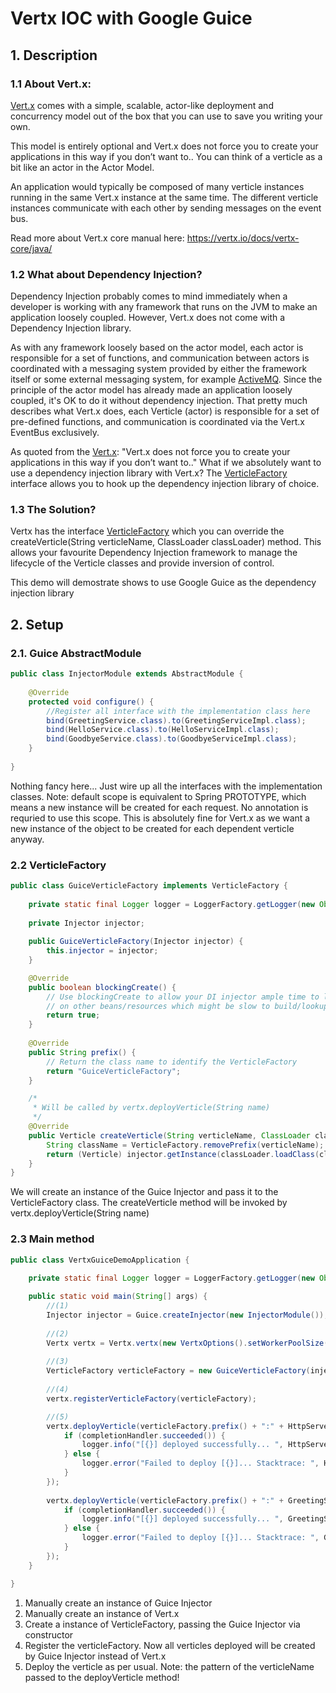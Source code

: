 # Vertx IOC with Google Guice

## 1. Description

### 1.1 About Vert.x:
[Vert.x](https://vertx.io/docs/vertx-core/java/) comes with a simple, scalable, actor-like deployment and concurrency model out of the box that you can use to save you writing your own.

This model is entirely optional and Vert.x does not force you to create your applications in this way if you don’t want to.. You can think of a verticle as a bit like an actor in the Actor Model.

An application would typically be composed of many verticle instances running in the same Vert.x instance at the same time. The different verticle instances communicate with each other by sending messages on the event bus.

Read more about Vert.x core manual here: https://vertx.io/docs/vertx-core/java/

### 1.2 What about Dependency Injection?
Dependency Injection probably comes to mind immediately when a developer is working with any framework that runs on the JVM to make an application loosely coupled. However, Vert.x does not come with a Dependency Injection library. 

As with any framework loosely based on the actor model, each actor is responsible for a set of functions, and communication between actors is coordinated with a messaging system provided by either the 
framework itself or some external messaging system, for example [ActiveMQ](http://activemq.apache.org/). Since the principle of the actor model has already made an application loosely coupled, it's OK to do it without dependency injection. 
That pretty much describes what Vert.x does, each Verticle (actor) is responsible for a set of pre-defined functions, and communication is coordinated via the Vert.x EventBus exclusively.

As quoted from the [Vert.x](https://vertx.io/docs/vertx-core/java/): "Vert.x does not force you to create your applications in this way if you don’t want to.." What if we absolutely want to use a dependency injection library with Vert.x? 
The [VerticleFactory](https://vertx.io/docs/apidocs/io/vertx/core/spi/VerticleFactory.html) interface allows you to hook up the dependency injection library of choice.

### 1.3 The Solution?
Vertx has the interface [VerticleFactory](https://vertx.io/docs/apidocs/io/vertx/core/spi/VerticleFactory.html) which you can override the createVerticle(String verticleName, ClassLoader classLoader) method. This allows your favourite 
Dependency Injection framework to manage the lifecycle of the Verticle classes and provide inversion of control.

This demo will demostrate shows to use Google Guice as the dependency injection library


## 2. Setup

### 2.1. Guice AbstractModule

```java
public class InjectorModule extends AbstractModule {
	
	@Override
	protected void configure() {
		//Register all interface with the implementation class here
		bind(GreetingService.class).to(GreetingServiceImpl.class);
		bind(HelloService.class).to(HelloServiceImpl.class);
		bind(GoodbyeService.class).to(GoodbyeServiceImpl.class);
	}
	
}
```
Nothing fancy here... Just wire up all the interfaces with the implementation classes. Note: default scope is equivalent to Spring PROTOTYPE, which means a new instance will be created for each request. No annotation
is requried to use this scope. This is absolutely fine for Vert.x as we want a new instance of the object to be created for each dependent verticle anyway.

### 2.2 VerticleFactory

```java
public class GuiceVerticleFactory implements VerticleFactory {
	
	private static final Logger logger = LoggerFactory.getLogger(new Object() { }.getClass().getEnclosingClass());
	
	private Injector injector;
	
	public GuiceVerticleFactory(Injector injector) {
		this.injector = injector;
	}

	@Override
	public boolean blockingCreate() {
		// Use blockingCreate to allow your DI injector ample time to lookup
		// on other beans/resources which might be slow to build/lookup.
		return true;
	}
	
	@Override
	public String prefix() {		
		// Return the class name to identify the VerticleFactory
		return "GuiceVerticleFactory";
	}

	/*
	 * Will be called by vertx.deployVerticle(String name)
	 */
	@Override
	public Verticle createVerticle(String verticleName, ClassLoader classLoader) throws Exception {
		String className = VerticleFactory.removePrefix(verticleName);
		return (Verticle) injector.getInstance(classLoader.loadClass(className)); 
	}
}
```
We will create an instance of the Guice Injector and pass it to the VerticleFactory class. The createVerticle method will be invoked by vertx.deployVerticle(String name) 

### 2.3 Main method
```java
public class VertxGuiceDemoApplication {
	
	private static final Logger logger = LoggerFactory.getLogger(new Object() { }.getClass().getEnclosingClass());

	public static void main(String[] args) {
		//(1)
		Injector injector = Guice.createInjector(new InjectorModule()); 
		
		//(2)
		Vertx vertx = Vertx.vertx(new VertxOptions().setWorkerPoolSize(5)); //Set the number of worker threads to be the same as the number of verticle instances to be deployed 
		
		//(3) 
		VerticleFactory verticleFactory = new GuiceVerticleFactory(injector);
		
		//(4)
		vertx.registerVerticleFactory(verticleFactory);

		//(5)
		vertx.deployVerticle(verticleFactory.prefix() + ":" + HttpServerVerticle.class.getName(), new DeploymentOptions(), completionHandler -> {
			if (completionHandler.succeeded()) {
				logger.info("[{}] deployed successfully... ", HttpServerVerticle.class.getName());
			} else {
				logger.error("Failed to deploy [{}]... Stacktrace: ", HttpServerVerticle.class.getName(), completionHandler.cause());
			}
		});
		
		vertx.deployVerticle(verticleFactory.prefix() + ":" + GreetingServiceVerticle.class.getName(), new DeploymentOptions().setWorker(true).setInstances(4), completionHandler -> {
			if (completionHandler.succeeded()) {
				logger.info("[{}] deployed successfully... ", GreetingServiceVerticle.class.getName());
			} else {
				logger.error("Failed to deploy [{}]... Stacktrace: ", GreetingServiceVerticle.class.getName(), completionHandler.cause());
			}
		});
	}

}
```
1. Manually create an instance of Guice Injector
2. Manually create an instance of Vert.x
3. Create a instance of VerticleFactory, passing the Guice Injector via constructor
4. Register the verticleFactory. Now all verticles deployed will be created by Guice Injector instead of Vert.x
5. Deploy the verticle as per usual. Note: the pattern of the verticleName passed to the deployVerticle method!